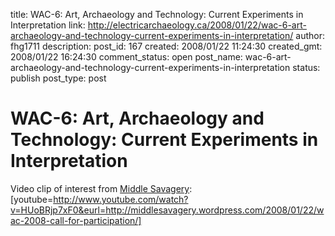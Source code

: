 title: WAC-6: Art, Archaeology and Technology: Current Experiments in Interpretation 
link: http://electricarchaeology.ca/2008/01/22/wac-6-art-archaeology-and-technology-current-experiments-in-interpretation/
author: fhg1711
description: 
post_id: 167
created: 2008/01/22 11:24:30
created_gmt: 2008/01/22 16:24:30
comment_status: open
post_name: wac-6-art-archaeology-and-technology-current-experiments-in-interpretation
status: publish
post_type: post

# WAC-6: Art, Archaeology and Technology: Current Experiments in Interpretation 

Video clip of interest from [Middle Savagery](http://middlesavagery.wordpress.com/2008/01/22/wac-2008-call-for-participation/ ): [youtube=http://www.youtube.com/watch?v=HUoBRjp7xF0&eurl=http://middlesavagery.wordpress.com/2008/01/22/wac-2008-call-for-participation/]